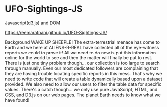 # UFO-Sightings-JS
Javascript(d3.js) and DOM

https://reemaratnani.github.io/UFO-Sightings-JS/

Background
WAKE UP SHEEPLE! The extra-terrestrial menace has come to Earth and we here at ALIENS-R-REAL have collected all of the eye-witness reports we could to prove it! All we need to do now is put this information online for the world to see and then the matter will finally be put to rest.
There is just one tiny problem though... our collection is too large to search through manually. Even our most dedicated followers are complaining that they are having trouble locating specific reports in this mess.
That's why we need to write code that will create a table dynamically based upon a dataset provided. We also need to allow our users to filter the table data for specific values. There's a catch though... we only use pure JavaScript, HTML, and CSS, and D3.js on our web pages.
The planet Earth needs to know what we have found!
